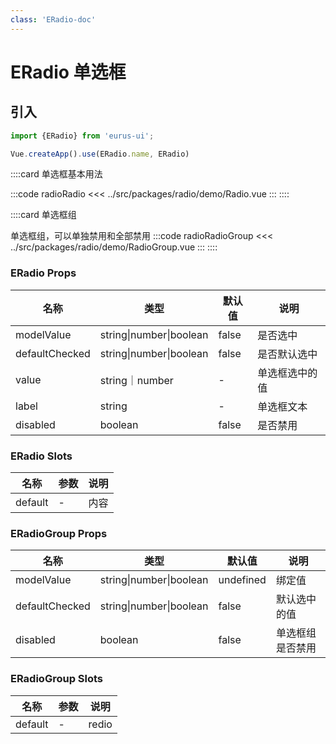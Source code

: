 ```yaml
---
class: 'ERadio-doc'
---
```


# ERadio 单选框

## 引入

```javascript
import {ERadio} from 'eurus-ui';

Vue.createApp().use(ERadio.name, ERadio)
```

::::card 单选框基本用法

:::code radioRadio
<<< ../src/packages/radio/demo/Radio.vue
:::
::::

::::card 单选框组

单选框组，可以单独禁用和全部禁用
:::code radioRadioGroup
<<< ../src/packages/radio/demo/RadioGroup.vue
:::
::::

### ERadio Props

| 名称 | 类型 | 默认值 | 说明 |
| --- | --- | --- | --- |
| modelValue | string\|number\|boolean | false | 是否选中 |
| defaultChecked | string\|number\|boolean | false | 是否默认选中 |
| value | string｜number | - | 单选框选中的值 |
| label | string | - | 单选框文本 |
| disabled | boolean | false | 是否禁用 |



###  ERadio Slots

| 名称    | 参数 | 说明 |
| ------- | ---- | ---- |
| default | -    | 内容 |



###  ERadioGroup Props

| 名称 | 类型 | 默认值 | 说明 |
| --- | --- | --- | --- |
| modelValue | string\|number\|boolean | undefined |绑定值|
| defaultChecked | string\|number\|boolean | false |默认选中的值|
| disabled | boolean | false |单选框组是否禁用|



###  ERadioGroup Slots

| 名称    | 参数 | 说明  |
| ------- | ---- | ----- |
| default | -    | redio |
